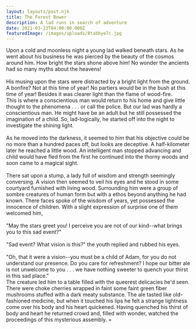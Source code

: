 ```yaml
---
layout: layouts/post.njk
title: The Forest Bower
description: A lad runs in search of adventure
date: 2021-03-22T04:00:00.000Z
featuredImage: /images/uploads/8tabbye7c.jpg
---
```

Upon a cold and moonless night a young lad walked beneath stars. As he went about his business he was pierced by the beauty of the cosmos around him. How bright the stars shone above him! No wonder the ancients had so many myths about the heavens! \
\
His musing upon the stars were distracted by a bright light from the ground. A bonfire? Not at this time of year! No partiers would be in the bush at this time of year! Besides it was clearer light than the flame of wood-fire.\
This is where a conscientious man would return to his home and give little thought to the phenomena . . . or call the police. But our lad was hardly a conscientious man. He might have be an adult but he still possessed the imagination of a child. So, lad-logically, he started off into the night to investigate the shining light.\
\
As he moved into the darkness, it seemed to him that his objective could be no more than a hundred paces off, but looks are deceptive.  A half-kilometer later he reached a little wood. An intelligent man stopped advancing and child would have fled from the first he continued into the thorny woods and soon came to a magical sight. \
\
There sat upon a stump, a lady full of wisdom and strength seemingly conversing. A vision then seemed to veil his eyes and he stood in some courtyard furnished with living wood. Surrounding him were a group of sombre creatures of human form but with a ethos beyond anything he had known. There faces spoke of the wisdom of years, yet possessed the innocence of children. With a slight expression of surprise one of them welcomed him, \
\
  "May the stars greet you! I perceive you are  not of our kind--what brings you to this sad event?"\
   \
  "Sad event? What vision is this?" the youth replied and rubbed his eyes.\
   \
  "Oh, that it were a vision--you must be a child of Adam, for you do not understand our presence. Do you care for refreshment? I hope our bitter ale is not unwelcome to you . . . we have nothing sweeter to quench your thirst in this sad place."\
The creature led him to a table filled with the queerest delicacies he'd seen. There were choke cherries wrapped in faint some faint green fiber mushrooms stuffed with a dark meaty substance. The ale tasted like old-fashioned medicine, but when it touched his lips he felt a strange lightness come over his body and his heart quickened. Having quenched his thirst of body and heart he returned crowd and, filled with wonder, watched the proceedings of this mysterious assembly. =